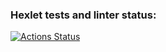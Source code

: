 ### Hexlet tests and linter status:
[![Actions Status](https://github.com/egyxh/java-project-71/actions/workflows/hexlet-check.yml/badge.svg)](https://github.com/egyxh/java-project-71/actions)